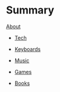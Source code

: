 # Summary

[About](./about.md)

- [Tech](./tech.md)

- [Keyboards](./keyboards.md)

- [Music]()

- [Games]()

- [Books]()

